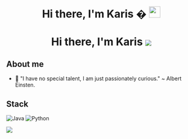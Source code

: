 
<h1 align="center">Hi there, I'm Karis � <img src="https://raw.githubusercontent.com/aemmadi/aemmadi/master/wave.gif" width="30px"></h1> 

<h1 align="center">Hi there, I'm Karis  <img align="center" src="https://media.giphy.com/media/26u4nJPf0JtQPdStq/giphy.gif" /></h1> 


## About me

- 🔭 "I have no special talent, I am just passionately curious." ~ Albert Einsten.

## Stack 
  ![Java](https://img.shields.io/badge/-Java-333333?style=flat&logo=Java&logoColor=007396)
  ![Python](https://img.shields.io/badge/-Python-333333?style=flat&logo=python)


<a href="https://github.com/Carrieukie">
  <img align="center" src="https://github-readme-stats.anuraghazra1.vercel.app/api/top-langs/?username=Carrieukie&layout=compact&theme=radical" />
</a>
